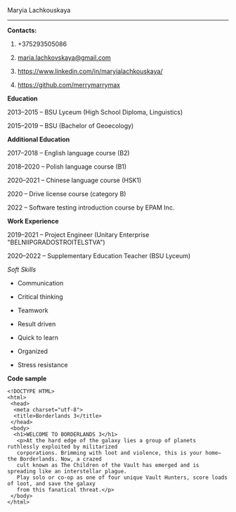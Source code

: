  Maryia Lachkouskaya
 
 
**********


__Contacts:__

1. +375293505086

2. maria.lachkovskaya@gmail.com

3. https://www.linkedin.com/in/maryialachkouskaya/

4. https://github.com/merrymarrymax

__Education__

2013–2015 – BSU Lyceum (High School Diploma, Linguistics)

2015–2019 – BSU (Bachelor of Geoecology)

__Additional Education__

2017–2018 – English language course (B2)

2018–2020 – Polish language course (B1)

2020–2021 – Chinese language course (HSK1)

2020 – Drive license course (category B)

2022 – Software testing introduction course by EPAM Inc.

__Work Experience__

2019–2021 – Project Engineer (Unitary Enterprise "BELNIIPGRADOSTROITELSTVA")

2020–2022 – Supplementary Education Teacher (BSU Lyceum)

_Soft Skills_

* Communication

* Critical thinking

* Teamwork

* Result driven

* Quick to learn

* Organized

* Stress resistance

__Code sample__

```
<!DOCTYPE HTML>
<html>
 <head>
  <meta charset="utf-8">
  <title>Borderlands 3</title>
 </head>
 <body>
  <h1>WELCOME TO BORDERLANDS 3</h1>
   <p>At the hard edge of the galaxy lies a group of planets ruthlessly exploited by militarized 
   corporations. Brimming with loot and violence, this is your home—the Borderlands. Now, a crazed 
   cult known as The Children of the Vault has emerged and is spreading like an interstellar plague.
   Play solo or co-op as one of four unique Vault Hunters, score loads of loot, and save the galaxy 
   from this fanatical threat.</p>
 </body>
</html>
```
